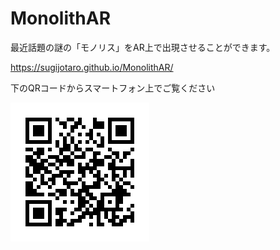 # MonolithAR

最近話題の謎の「モノリス」をAR上で出現させることができます。

https://sugijotaro.github.io/MonolithAR/

下のQRコードからスマートフォン上でご覧ください


![QRCode](https://github.com/sugijotaro/MonolithAR/blob/master/Images/qr.png)
